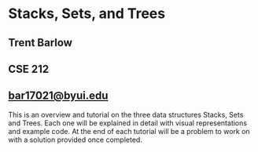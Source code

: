 # **Stacks, Sets, and Trees**
## Trent Barlow
## CSE 212
## bar17021@byui.edu

This is an overview and tutorial on the three data structures Stacks, Sets and Trees. Each one will be explained in detail with visual representations and example code. At the end of each tutorial will be a problem to work on with a solution provided once completed.